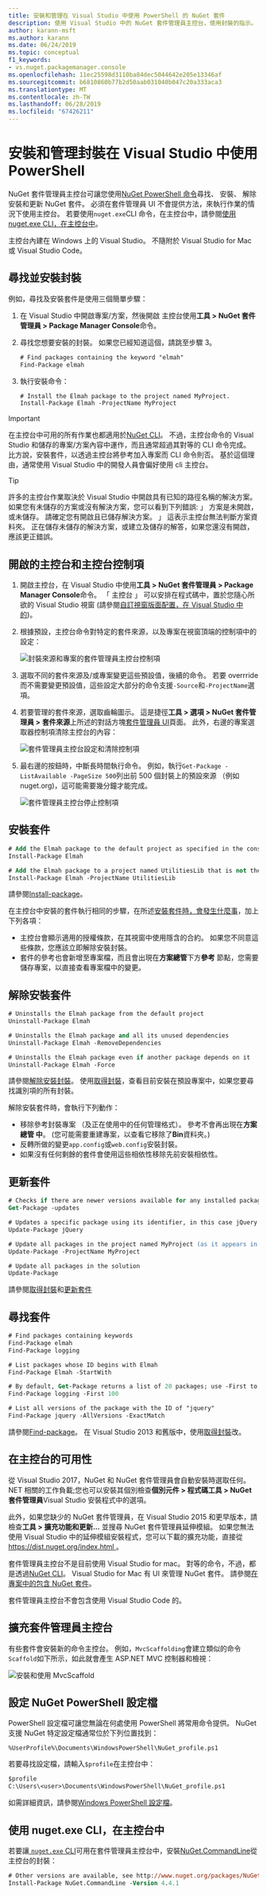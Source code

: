 ```yaml
---
title: 安裝和管理在 Visual Studio 中使用 PowerShell 的 NuGet 套件
description: 使用 Visual Studio 中的 NuGet 套件管理員主控台，使用封裝的指示。
author: karann-msft
ms.author: karann
ms.date: 06/24/2019
ms.topic: conceptual
f1_keywords:
- vs.nuget.packagemanager.console
ms.openlocfilehash: 11ec25598d3110ba84dec5044642e205e13346af
ms.sourcegitcommit: b6810860b77b2d50aab031040b047c20a333aca3
ms.translationtype: MT
ms.contentlocale: zh-TW
ms.lasthandoff: 06/28/2019
ms.locfileid: "67426211"
---
```

# <a name="install-and-manage-packages-using-powershell-in-visual-studio"></a>安裝和管理封裝在 Visual Studio 中使用 PowerShell

NuGet 套件管理員主控台可讓您使用[NuGet PowerShell 命令](../tools/powershell-reference.md)尋找、 安裝、 解除安裝和更新 NuGet 套件。 必須在套件管理員 UI 不會提供方法，來執行作業的情況下使用主控台。 若要使用`nuget.exe`CLI 命令，在主控台中，請參閱[使用 nuget.exe CLI，在主控台中](#using-the-nugetexe-cli-in-the-console)。

主控台內建在 Windows 上的 Visual Studio。 不隨附於 Visual Studio for Mac 或 Visual Studio Code。

## <a name="find-and-install-a-package"></a>尋找並安裝封裝

例如，尋找及安裝套件是使用三個簡單步驟：

1. 在 Visual Studio 中開啟專案/方案，然後開啟 主控台使用**工具 > NuGet 套件管理員 > Package Manager Console**命令。

1. 尋找您想要安裝的封裝。 如果您已經知道這個，請跳至步驟 3。

    ```ps
    # Find packages containing the keyword "elmah"
    Find-Package elmah
    ```

1. 執行安裝命令：

    ```ps
    # Install the Elmah package to the project named MyProject.
    Install-Package Elmah -ProjectName MyProject
    ```

> [!Important]
> 在主控台中可用的所有作業也都適用於[NuGet CLI](../tools/nuget-exe-cli-reference.md)。 不過，主控台命令的 Visual Studio 和儲存的專案/方案內容中運作，而且通常超過其對等的 CLI 命令完成。 比方說，安裝套件，以透過主控台將參考加入專案而 CLI 命令則否。 基於這個理由，通常使用 Visual Studio 中的開發人員會偏好使用 cli 主控台。

> [!Tip]
> 許多的主控台作業取決於 Visual Studio 中開啟具有已知的路徑名稱的解決方案。 如果您有未儲存的方案或沒有解決方案，您可以看到下列錯誤: 」 方案是未開啟，或未儲存。 請確定您有開啟且已儲存解決方案。 」 這表示主控台無法判斷方案資料夾。 正在儲存未儲存的解決方案，或建立及儲存的解答，如果您還沒有開啟，應該更正錯誤。

## <a name="opening-the-console-and-console-controls"></a>開啟的主控台和主控台控制項

1. 開啟主控台，在 Visual Studio 中使用**工具 > NuGet 套件管理員 > Package Manager Console**命令。 「 主控台 」 可以安排在程式碼中，置於您隨心所欲的 Visual Studio 視窗 (請參閱[自訂視窗版面配置，在 Visual Studio 中的](/visualstudio/ide/customizing-window-layouts-in-visual-studio))。

1. 根據預設，主控台命令對特定的套件來源，以及專案在視窗頂端的控制項中的設定：

    ![封裝來源和專案的套件管理員主控台控制項](media/PackageManagerConsoleControls1.png)

1. 選取不同的套件來源及/或專案變更這些預設值，後續的命令。 若要 overrride 而不需要變更預設值，這些設定大部分的命令支援`-Source`和`-ProjectName`選項。

1. 若要管理的套件來源，選取齒輪圖示。 這是捷徑**工具 > 選項 > NuGet 套件管理員 > 套件來源**上所述的對話方塊[套件管理員 UI](package-manager-ui.md#package-sources)頁面。 此外，右邊的專案選取器控制項清除主控台的內容：

    ![套件管理員主控台設定和清除控制項](media/PackageManagerConsoleControls2.png)

1. 最右邊的按鈕時，中斷長時間執行命令。 例如，執行`Get-Package -ListAvailable -PageSize 500`列出前 500 個封裝上的預設來源 （例如 nuget.org)，這可能需要幾分鐘才能完成。

    ![套件管理員主控台停止控制項](media/PackageManagerConsoleControls3.png)

## <a name="installing-a-package"></a>安裝套件

```ps
# Add the Elmah package to the default project as specified in the console's project selector
Install-Package Elmah

# Add the Elmah package to a project named UtilitiesLib that is not the default
Install-Package Elmah -ProjectName UtilitiesLib
```

請參閱[Install-package](../tools/ps-ref-install-package.md)。

在主控台中安裝的套件執行相同的步驟，在所述[安裝套件時，會發生什麼事](../concepts/package-installation-process.md)，加上下列各項：

- 主控台會顯示適用的授權條款，在其視窗中使用隱含的合約。 如果您不同意這些條款，您應該立即解除安裝封裝。
- 套件的參考也會新增至專案檔，而且會出現在**方案總管**下方**參考** 節點，您需要儲存專案，以直接查看專案檔中的變更。

## <a name="uninstalling-a-package"></a>解除安裝套件

```ps
# Uninstalls the Elmah package from the default project
Uninstall-Package Elmah

# Uninstalls the Elmah package and all its unused dependencies
Uninstall-Package Elmah -RemoveDependencies 

# Uninstalls the Elmah package even if another package depends on it
Uninstall-Package Elmah -Force
```

請參閱[解除安裝封裝](../tools/ps-ref-uninstall-package.md)。 使用[取得封裝](../tools/ps-ref-get-package.md)，查看目前安裝在預設專案中，如果您要尋找識別項的所有封裝。

解除安裝套件時，會執行下列動作：

- 移除參考封裝專案 （及正在使用中的任何管理格式）。 參考不會再出現在**方案總管 中**。 (您可能需要重建專案，以查看它移除了**Bin**資料夾。)
- 反轉所做的變更`app.config`或`web.config`安裝封裝。
- 如果沒有任何剩餘的套件會使用這些相依性移除先前安裝相依性。

## <a name="updating-a-package"></a>更新套件

```ps
# Checks if there are newer versions available for any installed packages
Get-Package -updates

# Updates a specific package using its identifier, in this case jQuery
Update-Package jQuery

# Update all packages in the project named MyProject (as it appears in Solution Explorer)
Update-Package -ProjectName MyProject

# Update all packages in the solution
Update-Package
```

請參閱[取得封裝](../tools/ps-ref-get-package.md)和[更新套件](../tools/ps-ref-update-package.md)

## <a name="finding-a-package"></a>尋找套件

```ps
# Find packages containing keywords
Find-Package elmah
Find-Package logging

# List packages whose ID begins with Elmah
Find-Package Elmah -StartWith

# By default, Get-Package returns a list of 20 packages; use -First to show more
Find-Package logging -First 100

# List all versions of the package with the ID of "jquery"
Find-Package jquery -AllVersions -ExactMatch
```

請參閱[Find-package](../tools/ps-ref-find-package.md)。 在 Visual Studio 2013 和舊版中，使用[取得封裝](../tools/ps-ref-get-package.md)改。

## <a name="availability-of-the-console"></a>在主控台的可用性

從 Visual Studio 2017，NuGet 和 NuGet 套件管理員會自動安裝時選取任何。NET 相關的工作負載;您也可以安裝其個別檢查**個別元件 > 程式碼工具 > NuGet 套件管理員**Visual Studio 安裝程式中的選項。

此外，如果您缺少的 NuGet 套件管理員，在 Visual Studio 2015 和更早版本，請檢查**工具 > 擴充功能和更新...** 並搜尋 NuGet 套件管理員延伸模組。 如果您無法使用 Visual Studio 中的延伸模組安裝程式，您可以下載的擴充功能，直接從[ https://dist.nuget.org/index.html ](https://dist.nuget.org/index.html)。

套件管理員主控台不是目前使用 Visual Studio for mac。 對等的命令，不過，都是透過[NuGet CLI](nuget-exe-CLI-reference.md)。 Visual Studio for Mac 有 UI 來管理 NuGet 套件。 請參閱[在專案中的包含 NuGet 套件](/visualstudio/mac/nuget-walkthrough)。

套件管理員主控台不會包含使用 Visual Studio Code 的。

## <a name="extending-the-package-manager-console"></a>擴充套件管理員主控台

有些套件會安裝新的命令主控台。 例如，`MvcScaffolding`會建立類似的命令`Scaffold`如下所示，如此就會產生 ASP.NET MVC 控制器和檢視：

![安裝和使用 MvcScaffold](media/PackageManagerConsoleInstall.png)

## <a name="setting-up-a-nuget-powershell-profile"></a>設定 NuGet PowerShell 設定檔

PowerShell 設定檔可讓您無論在何處使用 PowerShell 將常用命令提供。 NuGet 支援 NuGet 特定設定檔通常位於下列位置找到：

    %UserProfile%\Documents\WindowsPowerShell\NuGet_profile.ps1

若要尋找設定檔，請輸入`$profile`在主控台中：

```ps
$profile
C:\Users\<user>\Documents\WindowsPowerShell\NuGet_profile.ps1
```

如需詳細資訊，請參閱[Windows PowerShell 設定檔](https://technet.microsoft.com/library/bb613488.aspx)。

## <a name="using-the-nugetexe-cli-in-the-console"></a>使用 nuget.exe CLI，在主控台中

若要讓[ `nuget.exe` CLI](nuget-exe-cli-reference.md)可用在套件管理員主控台中，安裝[NuGet.CommandLine](http://www.nuget.org/packages/NuGet.CommandLine/)從主控台的封裝：

```ps
# Other versions are available, see http://www.nuget.org/packages/NuGet.CommandLine/
Install-Package NuGet.CommandLine -Version 4.4.1
```
